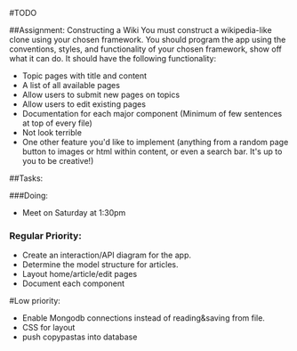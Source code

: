 #TODO

##Assignment: Constructing a Wiki
You must construct a wikipedia-like clone using your chosen framework. You should program the app using the conventions, styles, and functionality of your chosen framework, show off what it can do. It should have the following functionality:
- Topic pages with title and content
- A list of all available pages
- Allow users to submit new pages on topics
- Allow users to edit existing pages 
- Documentation for each major component (Minimum of few sentences at top of every file)
- Not look terrible
- One other feature you'd like to implement (anything from a random page button to images or html within content, or even a search bar. It's up to you to be creative!)

##Tasks:

###Doing:

- Meet on Saturday at 1:30pm

### Regular Priority:

- Create an interaction/API diagram for the app.
- Determine the model structure for articles.
- Layout home/article/edit pages
- Document each component

#Low priority:

- Enable Mongodb connections instead of reading&saving from file.
- CSS for layout
- push copypastas into database


